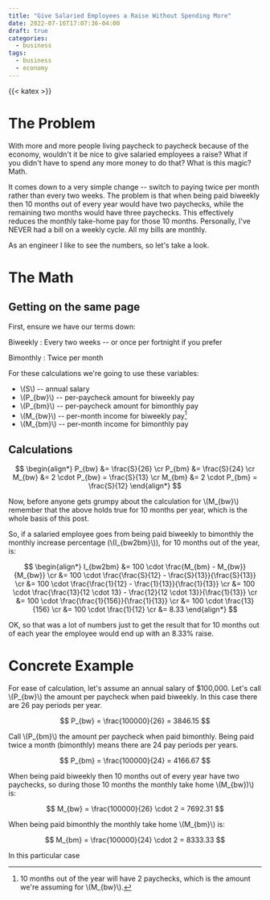 ```yaml
---
title: "Give Salaried Employees a Raise Without Spending More"
date: 2022-07-16T17:07:36-04:00
draft: true
categories:
  - business
tags:
  - business
  - economy
---
```

{{< katex >}}
# The Problem
With more and more people living paycheck to paycheck because of the economy,
wouldn't it be nice to give salaried employees a raise? What if you didn't
have to spend any more money to do that? What is this magic? Math.

It comes down to a very simple change -- switch to paying twice per month
rather than every two weeks. The problem is that when being paid biweekly 
then 10 months out of every year would have two paychecks, while the remaining
two months would have three paychecks. This effectively reduces the monthly
take-home pay for those 10 months. Personally, I've NEVER had a bill on
a weekly cycle. All my bills are monthly.

As an engineer I like to see the numbers, so let's take a look.

# The Math
## Getting on the same page
First, ensure we have our terms down:

Biweekly
: Every two weeks -- or once per fortnight if you prefer

Bimonthly
: Twice per month

For these calculations we're going to use these variables:

- \\(S\\) -- annual salary
- \\(P_{bw}\\) -- per-paycheck amount for biweekly pay
- \\(P_{bm}\\) -- per-paycheck amount for bimonthly pay
- \\(M_{bw}\\) -- per-month income for biweekly pay[^mbw]
- \\(M_{bm}\\) -- per-month income for bimonthly pay

[^mbw]: 10 months out of the year will have 2 paychecks, which is
the amount we're assuming for \\(M_{bw}\\).

## Calculations
$$
\begin{align*}
P_{bw} &= \frac{S}{26} \cr
P_{bm} &= \frac{S}{24} \cr
M_{bw} &= 2 \cdot P_{bw} = \frac{S}{13} \cr
M_{bm} &= 2 \cdot P_{bm} = \frac{S}{12}
\end{align*}
$$

Now, before anyone gets grumpy about the calculation for \\(M_{bw}\\) remember
that the above holds true for 10 months per year, which is the whole basis of
this post.

So, if a salaried employee goes from being paid biweekly to bimonthly the monthly
increase percentage (\\(I_{bw2bm}\\)), for 10 months out of the year, is:

$$
\begin{align*}
I_{bw2bm} &= 100 \cdot \frac{M_{bm} - M_{bw}}{M_{bw}} \cr
          &= 100 \cdot \frac{\frac{S}{12} - \frac{S}{13}}{\frac{S}{13}} \cr
          &= 100 \cdot \frac{\frac{1}{12} - \frac{1}{13}}{\frac{1}{13}} \cr
          &= 100 \cdot \frac{\frac{13}{12 \cdot 13} - \frac{12}{12 \cdot 13}}{\frac{1}{13}} \cr
          &= 100 \cdot \frac{\frac{1}{156}}{\frac{1}{13}} \cr
          &= 100 \cdot \frac{13}{156} \cr
          &= 100 \cdot \frac{1}{12} \cr
          &= 8.33
\end{align*}
$$

OK, so that was a lot of numbers just to get the result that for 10 months out of
each year the employee would end up with an 8.33% raise.

# Concrete Example
For ease of calculation, let's assume an annual salary of $100,000. Let's call
\\(P_{bw}\\) the amount per paycheck when paid biweekly. In this case there are
26 pay periods per year.

$$
P_{bw} = \frac{100000}{26} = 3846.15
$$

Call \\(P_{bm}\\) the amount per paycheck when paid bimonthly. Being paid
twice a month (bimonthly) means there are 24 pay periods per years.

$$
P_{bm} = \frac{100000}{24} = 4166.67
$$

When being paid biweekly then 10 months out of every year have two paychecks,
so during those 10 months the monthly take home \\(M_{bw})\\) is:

$$
M_{bw} = \frac{100000}{26} \cdot 2 = 7692.31
$$

When being paid bimonthly the monthly take home \\(M_{bm}\\) is:

$$
M_{bm} = \frac{100000}{24} \cdot 2 = 8333.33
$$

In this particular case

